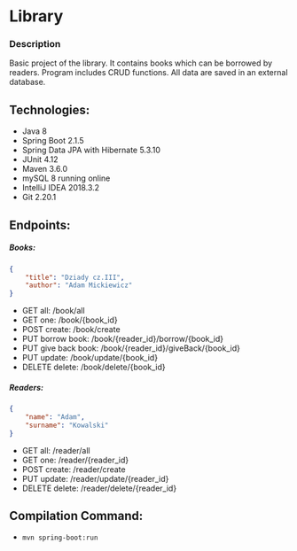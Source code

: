 # Library
### Description
Basic project of the library. It contains books which can be borrowed by readers. Program includes CRUD functions. All data are saved in an external database.

## Technologies:
* Java 8
* Spring Boot 2.1.5
* Spring Data JPA with Hibernate 5.3.10
* JUnit 4.12
* Maven 3.6.0
* mySQL 8 running online
* IntelliJ IDEA 2018.3.2
* Git 2.20.1

## Endpoints:
##### Books:
```json
{
    "title": "Dziady cz.III",
    "author": "Adam Mickiewicz"
}
```
* GET all: /book/all
* GET one: /book/{book_id}
* POST create: /book/create
* PUT borrow book: /book/{reader_id}/borrow/{book_id}
* PUT give back book: /book/{reader_id}/giveBack/{book_id}
* PUT update: /book/update/{book_id}
* DELETE delete: /book/delete/{book_id}
##### Readers:
```json
{
    "name": "Adam",
    "surname": "Kowalski"
}
```
* GET all: /reader/all
* GET one: /reader/{reader_id}
* POST create: /reader/create
* PUT update: /reader/update/{reader_id}
* DELETE delete: /reader/delete/{reader_id}

## Compilation Command:
* `mvn spring-boot:run`
